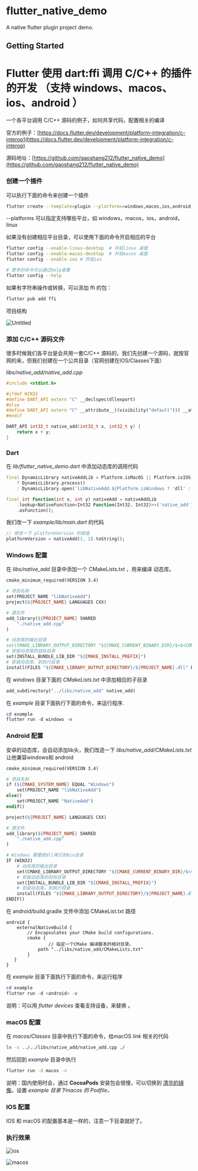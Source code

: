 # flutter_native_demo

A native flutter plugin project demo.

## Getting Started
# Flutter 使用 dart:ffi 调用 C/C++ 的插件的开发 （支持 windows、macos、ios、android ）

一个各平台调用 C/C++ 源码的例子，如何共享代码，配置相关的编译

官方的例子：[https://docs.flutter.dev/development/platform-integration/c-interop](https://docs.flutter.dev/development/platform-integration/c-interop)

源码地址：[https://github.com/gaoshang212/flutter_native_demo](https://github.com/gaoshang212/flutter_native_demo)
### 创建一个插件

可以执行下面的命令来创建一个插件

```bash
flutter create --template=plugin --platforms=windows,macos,ios,android,linux flutter_native_demo
```

--platforms 可以指定支持哪些平台，如 windows，macos，ios，android，linux

如果没有创建相应平台目录，可以使用下面的命令开启相应的平台

```bash
flutter config --enable-linux-desktop  # 开启linux 桌面
flutter config --enable-macos-desktop  # 开启macos 桌面
flutter config --enable-ios # 开启ios

# 更多的命令可以通过help查看
flutter config --help
```

如果有字符串操作或转换，可以添加 ffi 的包：

```bash
flutter pub add ffi
```

项目结构

![Untitled](./resources/images/tree.png?raw=true)

### 添加 C/C++ 源码文件

很多时候我们各平台是会共用一套C/C++ 源码的，我们先创建一个源码，就按官网的来，但我们创建在一个公共目录（官网创建在IOS/Classes下面）

*libs/native_add/native_add.cpp*

```cpp
#include <stdint.h>

#ifdef WIN32
#define DART_API extern "C" __declspec(dllexport)
#else
#define DART_API extern "C" __attribute__((visibility("default"))) __attribute__((used))
#endif

DART_API int32_t native_add(int32_t x, int32_t y) {
    return x + y;
}
```

### Dart

在 *lib/flutter_native_demo.dart* 中添加动态库的调用代码

```dart
final DynamicLibrary nativeAddLib = Platform.isMacOS || Platform.isIOS
    ? DynamicLibrary.process()
    : DynamicLibrary.open('libNativeAdd.${Platform.isWindows ? 'dll' : 'so'}');

final int Function(int x, int y) nativeAdd = nativeAddLib
    .lookup<NativeFunction<Int32 Function(Int32, Int32)>>('native_add')
    .asFunction();
```

我们改一下 *example/lib/main.dart* 的代码

```dart
// 修改一下 platformVersion 的赋值
platformVersion = nativeAdd(1, 2).toString();
```

### Windows 配置

在 *libs/native_add* 目录中添加一个 CMakeLists.txt ，用来编译 动态库。

```makefile
cmake_minimum_required(VERSION 3.4)

# 项目名称
set(PROJECT_NAME "libNativeAdd")
project(${PROJECT_NAME} LANGUAGES CXX)

# 源文件
add_library(${PROJECT_NAME} SHARED
    "./native_add.cpp"
)

# 动态库的输出目录
set(CMAKE_LIBRARY_OUTPUT_DIRECTORY "${CMAKE_CURRENT_BINARY_DIR}/$<$<CONFIG:DEBUG>:Debug>$<$<CONFIG:RELEASE>:Release>")
# 安装动态库的目标目录
set(INSTALL_BUNDLE_LIB_DIR "${CMAKE_INSTALL_PREFIX}")
# 安装动态库，到执行目录
install(FILES "${CMAKE_LIBRARY_OUTPUT_DIRECTORY}/${PROJECT_NAME}.dll" DESTINATION "${INSTALL_BUNDLE_LIB_DIR}" COMPONENT Runtime)
```

在 *windows* 目录下面的  *CMakeLists.txt* 中添加相应的子目录

```makefile
add_subdirectory("../libs/native_add" native_add)
```

在 *example* 目录下面执行下面的命令，来运行程序.

```powershell
cd example
flutter run -d windows -v
```

### Android 配置

安卓的动态库，会自动添加lib头，我们改造一下 *libs/native_add/CMakeLists.txt* 让他兼容windows和 android

```makefile
cmake_minimum_required(VERSION 3.4)

# 项目名称
if (${CMAKE_SYSTEM_NAME} EQUAL "Windows") 
    set(PROJECT_NAME "libNativeAdd")
else()
    set(PROJECT_NAME "NativeAdd")
endif()

project(${PROJECT_NAME} LANGUAGES CXX)

# 源文件
add_library(${PROJECT_NAME} SHARED
    "./native_add.cpp"
)

# Windows 需要把dll拷贝到bin目录
IF (WIN32)
    # 动态库的输出目录
    set(CMAKE_LIBRARY_OUTPUT_DIRECTORY "${CMAKE_CURRENT_BINARY_DIR}/$<$<CONFIG:DEBUG>:Debug>$<$<CONFIG:RELEASE>:Release>")
    # 安装动态库的目标目录
    set(INSTALL_BUNDLE_LIB_DIR "${CMAKE_INSTALL_PREFIX}")
    # 安装动态库，到执行目录
    install(FILES "${CMAKE_LIBRARY_OUTPUT_DIRECTORY}/${PROJECT_NAME}.dll" DESTINATION "${INSTALL_BUNDLE_LIB_DIR}" COMPONENT Runtime)
ENDIF()
```

在 android/build.gradle 文件中添加 CMakeList.txt 路径

```
android {
	externalNativeBuild {
        // Encapsulates your CMake build configurations.
        cmake {
		        // 指定一个CMake 编译脚本的相对目录。
            path "../libs/native_add/CMakeLists.txt"
        }
   }
}
```

在 *example* 目录下面执行下面的命令，来运行程序

```powershell
cd example
flutter run -d <android> -v
```

说明：可以用 *flutter devices* 查看支持设备，来替换 *<android>*。

### macOS 配置

在 *macos/Classes* 目录中执行下面的命令，给macOS *link* 相关的代码

```bash
ln -s ../../libs/native_add/native_add.cpp ./
```

然后回到 *example* 目录中执行

```bash
flutter run -d macos -v
```

说明：国内使用时会，通过 ****CocoaPods**** 安装包会很慢，可以切换到 [清华的镜像](https://mirrors.tuna.tsinghua.edu.cn/help/CocoaPods/)。设置 *example 目录下macos 的 Podfile。*

### IOS 配置

IOS 和 macOS 的配置基本是一样的，注意一下目录就好了。

### 执行效果

![ios](./resources/images/ios.png?raw=true|width=245px)

![macos](./resources/images/macos.png?raw=true|width=540px)

